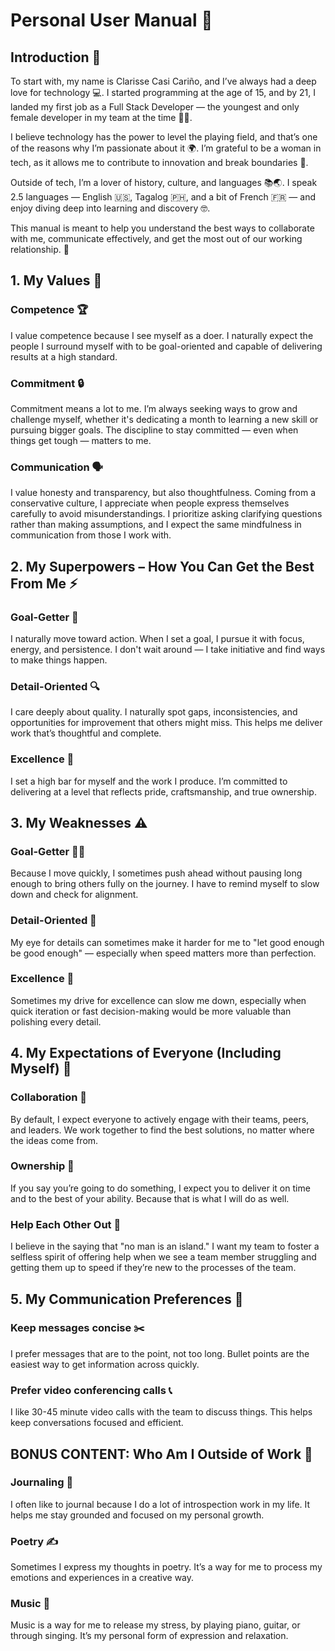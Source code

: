 # Personal User Manual 📓
## Introduction 👋

To start with, my name is Clarisse Casi Cariño, and I’ve always had a deep love for technology 💻. I started programming at the age of 15, and by 21, I landed my first job as a Full Stack Developer — the youngest and only female developer in my team at the time 👩‍💻.

I believe technology has the power to level the playing field, and that’s one of the reasons why I’m passionate about it 🌍. I’m grateful to be a woman in tech, as it allows me to contribute to innovation and break boundaries 🚀.

Outside of tech, I’m a lover of history, culture, and languages 📚🌏. I speak 2.5 languages — English 🇺🇸, Tagalog 🇵🇭, and a bit of French 🇫🇷 — and enjoy diving deep into learning and discovery 🤓.

This manual is meant to help you understand the best ways to collaborate with me, communicate effectively, and get the most out of our working relationship. 💬


## 1. My Values 🌱

### Competence 🏆
I value competence because I see myself as a doer. I naturally expect the people I surround myself with to be goal-oriented and capable of delivering results at a high standard.

### Commitment 🔒
Commitment means a lot to me. I’m always seeking ways to grow and challenge myself, whether it's dedicating a month to learning a new skill or pursuing bigger goals. The discipline to stay committed — even when things get tough — matters to me.

### Communication 🗣️
I value honesty and transparency, but also thoughtfulness. Coming from a conservative culture, I appreciate when people express themselves carefully to avoid misunderstandings. I prioritize asking clarifying questions rather than making assumptions, and I expect the same mindfulness in communication from those I work with.


## 2. My Superpowers – How You Can Get the Best From Me ⚡

### Goal-Getter 🎯
I naturally move toward action. When I set a goal, I pursue it with focus, energy, and persistence. I don't wait around — I take initiative and find ways to make things happen.

### Detail-Oriented 🔍
I care deeply about quality. I naturally spot gaps, inconsistencies, and opportunities for improvement that others might miss. This helps me deliver work that’s thoughtful and complete.

### Excellence 🌟
I set a high bar for myself and the work I produce. I’m committed to delivering at a level that reflects pride, craftsmanship, and true ownership.


## 3. My Weaknesses ⚠️

### Goal-Getter 🏃‍♀️
Because I move quickly, I sometimes push ahead without pausing long enough to bring others fully on the journey. I have to remind myself to slow down and check for alignment.

### Detail-Oriented 🧐
My eye for details can sometimes make it harder for me to "let good enough be good enough" — especially when speed matters more than perfection.

### Excellence 🏅
Sometimes my drive for excellence can slow me down, especially when quick iteration or fast decision-making would be more valuable than polishing every detail.


## 4. My Expectations of Everyone (Including Myself) 🌟

### Collaboration 🤝
By default, I expect everyone to actively engage with their teams, peers, and leaders. We work together to find the best solutions, no matter where the ideas come from.

### Ownership 🎯
If you say you’re going to do something, I expect you to deliver it on time and to the best of your ability. Because that is what I will do as well.

### Help Each Other Out 💪
I believe in the saying that "no man is an island." I want my team to foster a selfless spirit of offering help when we see a team member struggling and getting them up to speed if they’re new to the processes of the team.


## 5. My Communication Preferences 💬

### Keep messages concise ✂️
I prefer messages that are to the point, not too long. Bullet points are the easiest way to get information across quickly.

### Prefer video conferencing calls 📞
I like 30-45 minute video calls with the team to discuss things. This helps keep conversations focused and efficient.


## BONUS CONTENT: Who Am I Outside of Work 🌸

### Journaling 📖
I often like to journal because I do a lot of introspection work in my life. It helps me stay grounded and focused on my personal growth.

### Poetry ✍️
Sometimes I express my thoughts in poetry. It’s a way for me to process my emotions and experiences in a creative way.

### Music 🎸
Music is a way for me to release my stress, by playing piano, guitar, or through singing. It’s my personal form of expression and relaxation.